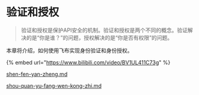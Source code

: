 # 验证和授权

> 验证和授权是保护API安全的机制。验证和授权是两个不同的概念。验证解决的是“你是谁？”的问题，授权解决的是“你是否有权限”的问题。

本章将介绍，如何使用飞布实现身份验证和身份授权。

{% embed url="https://www.bilibili.com/video/BV1UL411C73g" %}

[shen-fen-yan-zheng.md](shen-fen-yan-zheng.md "mention")

[shou-quan-yu-fang-wen-kong-zhi.md](shou-quan-yu-fang-wen-kong-zhi.md "mention")
